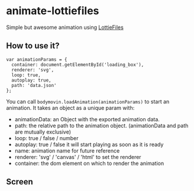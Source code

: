 # animate-lottiefiles

Simple but awesome animation using [LottieFiles](https://www.lottiefiles.com/)

## How to use it?

```
var animationParams = {
  container: document.getElementById('loading_box'),
  renderer: 'svg',
  loop: true,
  autoplay: true,
  path: 'data.json'
};
```

You can call `bodymovin.loadAnimation(animationParams)` to start an animation. It takes an object as a unique param with:

- animationData: an Object with the exported animation data.
- path: the relative path to the animation object. (animationData and path are mutually exclusive)
- loop: true / false / number
- autoplay: true / false it will start playing as soon as it is ready
- name: animation name for future reference
- renderer: 'svg' / 'canvas' / 'html' to set the renderer
- container: the dom element on which to render the animation

## Screen
